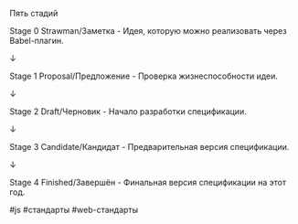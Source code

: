 Пять стадий

Stage 0   Strawman/Заметка - Идея, которую можно реализовать через Babel-плагин.

↓

Stage 1   Proposal/Предложение - Проверка жизнеспособности идеи.

↓

Stage 2   Draft/Черновик - Начало разработки спецификации.

↓

Stage 3   Candidate/Кандидат - Предварительная версия спецификации.

↓

Stage 4   Finished/Завершён - Финальная версия спецификации на этот год.


#js #стандарты #web-стандарты 